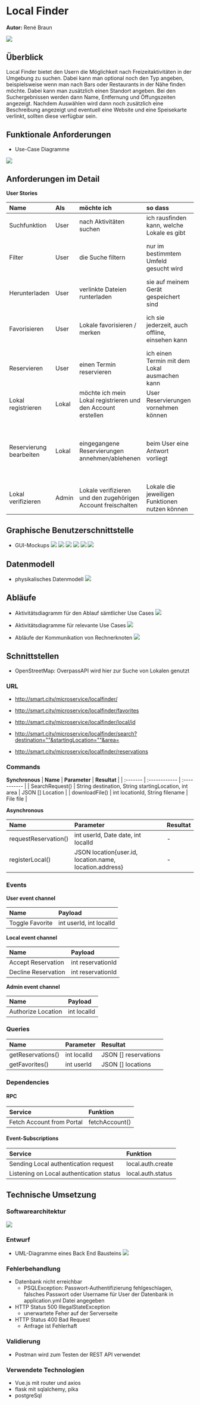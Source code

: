 # Local Finder

**Autor:** René Braun

![](media/parkplatz.jpg)


## Überblick

Local Finder bietet den Usern die Möglichkeit nach Freizeitaktivitäten in der Umgebung zu suchen. Dabei kann man optional noch den Typ angeben, beispielsweise wenn man nach Bars oder Restaurants in der Nähe finden möchte. Dabei kann man zusätzlich einen Standort angeben. Bei den Suchergebnissen werden dann Name, Entfernung und Öffungszeiten angezeigt. Nachdem Auswählen wird dann noch zusätzlich eine Beschreibung angezeigt und eventuell eine Website und eine Speisekarte verlinkt, sollten diese verfügbar sein.


## Funktionale Anforderungen

* Use-Case Diagramme

![](media/sp_usecase.jpg)

## Anforderungen im Detail

**User Stories**

| **Name** | **Als** | **möchte ich** | **so dass** | **Akzeptanz** |
| :------- | :------ | :------------- | :---------- | :------------ |
| Suchfunktion  | User    | nach Aktivitäten suchen       | ich rausfinden kann, welche Lokale es gibt     | Eine Liste mit Ergebnissen wird angezeigt |
| Filter        | User    | die Suche filtern             | nur im bestimmtem Umfeld gesucht wird          | Nur Ergebnisse aus dem Umkreis angezeigt werden |
| Herunterladen | User    | verlinkte Dateien runterladen | sie auf meinem Gerät gespeichert sind          | Die jeweilige PDF wurde auf dem Gerät heruntergeladen |
| Favorisieren  | User    | Lokale favorisieren / merken  | ich sie jederzeit, auch offline, einsehen kann | Eine Liste von gemerkten Lokalen befindet sich auf der App |
| Reservieren   | User    | einen Termin reservieren      | ich einen Termin mit dem Lokal ausmachen kann  | Die Reservierung wurde an das Lokal weitergeleitet |
| Lokal registrieren       | Lokal | möchte ich mein Lokal registrieren und den Account erstellen | User Reservierungen vornehmen können | Lokaldaten wurden angegeben |
| Reservierung bearbeiten  | Lokal | eingegangene Reservierungen annehmen/ablehenen | beim User eine Antwort vorliegt | Die Reservierung wird nicht mehr angezeigt und der User hat eine Bestätigung per E-Mail erhalten |
| Lokal verifizieren | Admin | Lokale verifizieren und den zugehörigen Account freischalten | Lokale die jeweiligen Funktionen nutzen können | Account wurde freigegeben |

## Graphische Benutzerschnittstelle

- GUI-Mockups
![](media/mokup_sp-HomeSearch.jpg)
![](media/mokup_sp-Searchresults.jpg)
![](media/mokup_sp-Searchbar.jpg)
![](media/mokup_sp-Infopage.jpg)
![](media/mokup_sp-Favoriten.jpg)
![](media/mokup_sp-Lokal.jpg)


## Datenmodell 

- physikalisches Datenmodell
![](media/sp_er-diagramm.jpg)

## Abläufe

- Aktivitätsdiagramm für den Ablauf sämtlicher Use Cases
![](media/sp_aktivi-overview.jpg)

- Aktivitätsdiagramme für relevante Use Cases
![](media/sp_aktivi-suche.jpg)

- Abläufe der Kommunikation von Rechnerknoten
![](media/sp_aktivi-sequenz.jpg)


## Schnittstellen

- OpenStreetMap: OverpassAPI wird hier zur Suche von Lokalen genutzt

### URL

* http://smart.city/microservice/localfinder/

* http://smart.city/microservice/localfinder/favorites

* http://smart.city/microservice/localfinder/local/id

* http://smart.city/microservice/localfinder/search?destination=""&startingLocation=""&area=

* http://smart.city/microservice/localfinder/reservations

### Commands

**Synchronous**
| **Name** | **Parameter** | **Resultat** |
| :------- | :------------ | :----------- |
| SearchRequest() | String destination, String startingLocation, int area | JSON [] Location |
| downloadFile()  | int locationId, String filename                       | File file |


**Asynchronous**

| **Name** | **Parameter** | **Resultat** |
| :------- | :------------ | :----------- |
| requestReservation() | int userId, Date date, int localId                      | - |
| registerLocal()      | JSON location{user.id, location.name, location.address} | - |


### Events

**User event channel**

| **Name** | **Payload** |
| :------- | :---------- |
| Toggle Favorite | int userId, int localId |

**Local event channel**

| **Name** | **Payload** |
| :------- | :---------- |
| Accept  Reservation | int reservationId |
| Decline Reservation | int reservationId |


**Admin event channel**

| **Name** | **Payload** |
| :------- | :---------- |
| Authorize Location | int localId |


### Queries

| **Name** | **Parameter** | **Resultat** |
| :------- | :------------ | :----------- |
| getReservations() | int localId | JSON [] reservations  |
| getFavorites()    | int userId | JSON [] locations |

### Dependencies

#### RPC

| **Service** | **Funktion** |
| :---------- | :----------- |
| Fetch Account from Portal | fetchAccount() |

#### Event-Subscriptions

| **Service** | **Funktion** |
| :---------- | :----------- |
| Sending Local authentication request | local.auth.create |
| Listening on Local authentication status | local.auth.status |


## Technische Umsetzung


### Softwarearchitektur

![](media/sp_verteilung.jpg)


### Entwurf

- UML-Diagramme eines Back End Bausteins
![](media/sp_uml.jpg)

### Fehlerbehandlung 

* Datenbank nicht erreichbar
  - PSQLException: Passwort-Authentifizierung fehlgeschlagen, falsches
    Passwort oder Username für User der Datenbank in application.yml Datei
    angegeben
* HTTP Status 500 IllegalStateException
  - unerwartete Feher auf der Serverseite
* HTTP Status 400 Bad Request
  - Anfrage ist Fehlerhaft 

### Validierung

* Postman wird zum Testen der REST API verwendet

### Verwendete Technologien

* Vue.js mit router und axios
* flask mit sqlalchemy, pika
* postgreSql 
